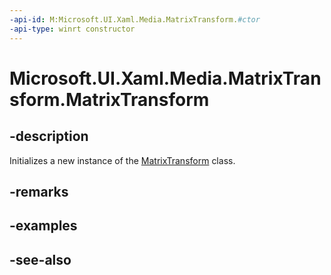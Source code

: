 ```yaml
---
-api-id: M:Microsoft.UI.Xaml.Media.MatrixTransform.#ctor
-api-type: winrt constructor
---
```


<!-- Method syntax
public MatrixTransform()
-->

# Microsoft.UI.Xaml.Media.MatrixTransform.MatrixTransform

## -description
Initializes a new instance of the [MatrixTransform](matrixtransform.md) class.

## -remarks

## -examples

## -see-also
